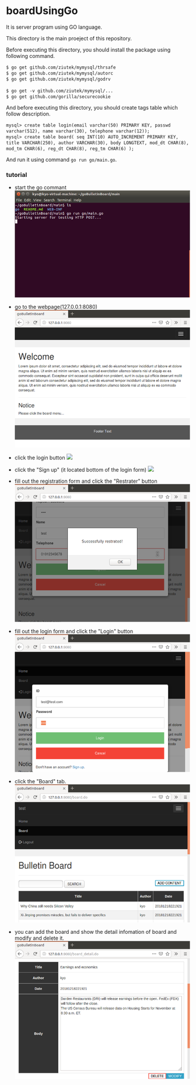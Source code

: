 # boardUsingGo
It is server program using GO language.

This directory is the main proeject of this repository.

Before executing this directory, you should install the package using following command.

    $ go get github.com/ziutek/mymysql/thrsafe
    $ go get github.com/ziutek/mymysql/autorc
    $ go get github.com/ziutek/mymysql/godrv

    $ go get -v github.com/ziutek/mymysql/...
    $ go get github.com/gorilla/securecookie

And before executing this directory, you should create tags table which follow description.

    mysql> create table login(email varchar(50) PRIMARY KEY, passwd varchar(512), name varchar(30), telephone varchar(12));
    mysql> create table board( seq INT(10) AUTO_INCREMENT PRIMARY KEY, title VARCHAR(250), author VARCHAR(30), body LONGTEXT, mod_dt CHAR(8), mod_tm CHAR(6), reg_dt CHAR(8), reg_tm CHAR(6) );

And run it using command `go run go/main.go`.

### tutorial
 - start the go commant
![](images/start.png)

 - go to the webpage(127.0.0.1:8080)
![](images/start_page.png)

 - click the login button
![](images/_login_click_page.png)

 - click the "Sign up" (it located bottom of the login form) 
![](images/signUp_click_page.png)

 - fill out the registration form and click the "Restrater" button
![](images/registration_page.png)

 - fill out the login form and click the "Login" button
![](images/login_fill_out_page.png)

 - click the "Board" tab.
![](images/board_page.png)

 - you can add the board and show the detail infomation of board and modify and delete it.
![](images/board_detail_page.png)

